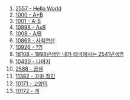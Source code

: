 1. <a href="https://www.acmicpc.net/problem/2557" target="_blank">2557 - Hello World</a>
2. <a href="https://www.acmicpc.net/problem/1000" target="_blank">1000 - A+B</a>
3. <a href="https://www.acmicpc.net/problem/1001" target="_blank">1001 - A-B</a>
4. <a href="https://www.acmicpc.net/problem/10998" target="_blank">10998 - AxB</a>
5. <a href="https://www.acmicpc.net/problem/1008" target="_blank">1008 - A/B</a>
6. <a href="https://www.acmicpc.net/problem/10869" target="_blank">10869 - 사칙연산</a>
7. <a href="https://www.acmicpc.net/problem/10926" target="_blank">10926 - ??!</a>
8. <a href="https://www.acmicpc.net/problem/18108" target="_blank">18108 - 1998년생인 내가 태국에서는 2541년생?!</a>
9. <a href="https://www.acmicpc.net/problem/10430" target="_blank">10430 - 나머지</a>
10. <a href="https://www.acmicpc.net/problem/2588" target="_blank">2588 - 곱셈</a>
11. <a href="https://www.acmicpc.net/problem/11382" target="_blank">11382 - 꼬마 정민</a>
12. <a href="https://www.acmicpc.net/problem/10171" target="_blank">10171 - 고양이</a>
13. <a href="https://www.acmicpc.net/problem/10172" target="_blank">10172 - 개</a>

